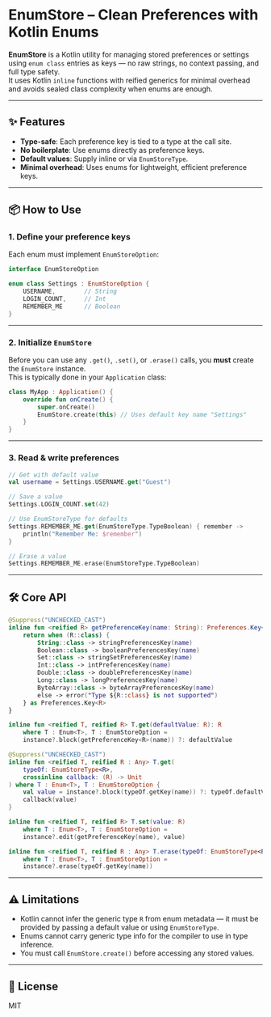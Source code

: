 # EnumStore – Clean Preferences with Kotlin Enums

**EnumStore** is a Kotlin utility for managing stored preferences or settings using `enum class` entries as keys — no raw strings, no context passing, and full type safety.  
It uses Kotlin `inline` functions with reified generics for minimal overhead and avoids sealed class complexity when enums are enough.

---

## ✨ Features
- **Type-safe**: Each preference key is tied to a type at the call site.
- **No boilerplate**: Use enums directly as preference keys.
- **Default values**: Supply inline or via `EnumStoreType`.
- **Minimal overhead**: Uses enums for lightweight, efficient preference keys.

---

## 📦 How to Use

### 1. Define your preference keys
Each enum must implement `EnumStoreOption`:

```kotlin
interface EnumStoreOption

enum class Settings : EnumStoreOption {
    USERNAME,        // String
    LOGIN_COUNT,     // Int
    REMEMBER_ME      // Boolean
}
```

---

### 2. Initialize `EnumStore`
Before you can use any `.get()`, `.set()`, or `.erase()` calls, you **must** create the `EnumStore` instance.  
This is typically done in your `Application` class:

```kotlin
class MyApp : Application() {
    override fun onCreate() {
        super.onCreate()
        EnumStore.create(this) // Uses default key name "Settings"
    }
}
```

---

### 3. Read & write preferences

```kotlin
// Get with default value
val username = Settings.USERNAME.get("Guest")

// Save a value
Settings.LOGIN_COUNT.set(42)

// Use EnumStoreType for defaults
Settings.REMEMBER_ME.get(EnumStoreType.TypeBoolean) { remember ->
    println("Remember Me: $remember")
}

// Erase a value
Settings.REMEMBER_ME.erase(EnumStoreType.TypeBoolean)
```

---

## 🛠 Core API

```kotlin
@Suppress("UNCHECKED_CAST")
inline fun <reified R> getPreferenceKey(name: String): Preferences.Key<R> {
    return when (R::class) {
        String::class -> stringPreferencesKey(name)
        Boolean::class -> booleanPreferencesKey(name)
        Set::class -> stringSetPreferencesKey(name)
        Int::class -> intPreferencesKey(name)
        Double::class -> doublePreferencesKey(name)
        Long::class -> longPreferencesKey(name)
        ByteArray::class -> byteArrayPreferencesKey(name)
        else -> error("Type ${R::class} is not supported")
    } as Preferences.Key<R>
}

inline fun <reified T, reified R> T.get(defaultValue: R): R
    where T : Enum<T>, T : EnumStoreOption =
    instance?.block(getPreferenceKey<R>(name)) ?: defaultValue

@Suppress("UNCHECKED_CAST")
inline fun <reified T, reified R : Any> T.get(
    typeOf: EnumStoreType<R>,
    crossinline callback: (R) -> Unit
) where T : Enum<T>, T : EnumStoreOption {
    val value = instance?.block(typeOf.getKey(name)) ?: typeOf.defaultValue
    callback(value)
}

inline fun <reified T, reified R> T.set(value: R)
    where T : Enum<T>, T : EnumStoreOption =
    instance?.edit(getPreferenceKey(name), value)

inline fun <reified T, reified R : Any> T.erase(typeOf: EnumStoreType<R>)
    where T : Enum<T>, T : EnumStoreOption =
    instance?.erase(typeOf.getKey(name))
```

---

## ⚠️ Limitations
- Kotlin cannot infer the generic type `R` from enum metadata — it must be provided by passing a default value or using `EnumStoreType`.
- Enums cannot carry generic type info for the compiler to use in type inference.
- You must call `EnumStore.create()` before accessing any stored values.

---

## 📄 License
MIT
